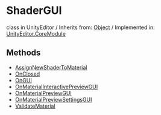 # ShaderGUI
class in UnityEditor
 / Inherits from: <a href="https://docs.unity3d.com/6000.0/Documentation/ScriptReference/Object.html">Object</a> / Implemented in: <a href="https://docs.unity3d.com/6000.0/Documentation/ScriptReference/UnityEditor.CoreModule.html">UnityEditor.CoreModule</a>
## Methods
- <a href="https://docs.unity3d.com/6000.0/Documentation/ScriptReference/ShaderGUI.AssignNewShaderToMaterial.html">AssignNewShaderToMaterial</a>
- <a href="https://docs.unity3d.com/6000.0/Documentation/ScriptReference/ShaderGUI.OnClosed.html">OnClosed</a>
- <a href="https://docs.unity3d.com/6000.0/Documentation/ScriptReference/ShaderGUI.OnGUI.html">OnGUI</a>
- <a href="https://docs.unity3d.com/6000.0/Documentation/ScriptReference/ShaderGUI.OnMaterialInteractivePreviewGUI.html">OnMaterialInteractivePreviewGUI</a>
- <a href="https://docs.unity3d.com/6000.0/Documentation/ScriptReference/ShaderGUI.OnMaterialPreviewGUI.html">OnMaterialPreviewGUI</a>
- <a href="https://docs.unity3d.com/6000.0/Documentation/ScriptReference/ShaderGUI.OnMaterialPreviewSettingsGUI.html">OnMaterialPreviewSettingsGUI</a>
- <a href="https://docs.unity3d.com/6000.0/Documentation/ScriptReference/ShaderGUI.ValidateMaterial.html">ValidateMaterial</a>

